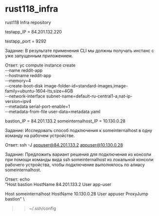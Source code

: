 # rust118_infra
rust118 Infra repository

testapp_IP = 84.201.132.220

testapp_port = 9292

Задание: В результате применения CLI мы должны получать инстанс с уже запущенным приложением.

Ответ:
yc compute instance create \
--name reddit-app \
--hostname reddit-app \
--memory=4 \
--create-boot-disk image-folder-id=standard-images,image-family=ubuntu-1604-lts,size=4GB \
--network-interface subnet-name=default-ru-central1-a,nat-ip-version=ipv4 \
--metadata serial-port-enable=1 \
--metadata-from-file user-data=metadata.yaml


bastion_IP = 84.201.133.2
someinternalhost_IP = 10.130.0.28

Задание: Исследовать способ подключения к someinternalhost в одну команду на рабочем устройстве.

Ответ:
ssh -J appuser@84.201.133.2 appuser@10.130.0.28

Задание: Предложить вариант решения для подключения из консоли при помощи команды вида ssh someinternalhost из локальной консоли рабочего устройства, чтобы подключение выполнялось по алиасу someinternalhost.

Ответ:
echo \
"Host bastion
    HostName 84.201.133.2
    User app-user

Host someinternalhost
    HostName 10.130.0.28
    User appuser
    ProxyJump bastion" \
>> ~/.ssh/config

